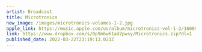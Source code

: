 ```yaml
---
artist: Broadcast
title: Microtronics
new_image: /images/microtronics-volumes-1-2.jpg
apple_link: https://music.apple.com/us/album/microtronics-vol-1-2/1600919975
link: https://www.dropbox.com/s/0p9m6w61ad2pwsy/Microtronics.zip?dl=1
published_date: 2022-03-22T23:19:13.023Z
---
```

